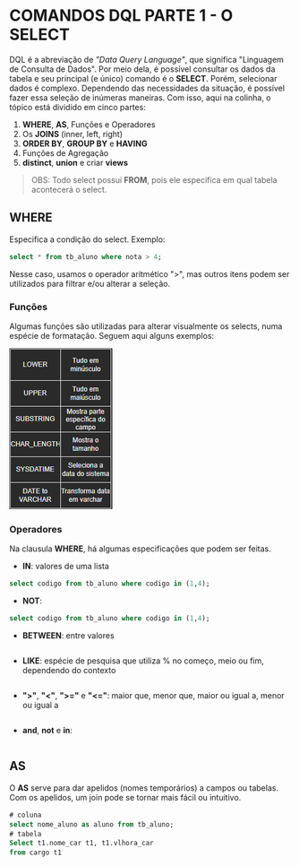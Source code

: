 # COMANDOS DQL PARTE 1 - O SELECT
DQL é a abreviação de *"Data Query Language"*, que significa "Linguagem de Consulta de Dados". Por meio dela, é possível consultar os dados da tabela e seu principal (e único) comando é o **SELECT**. Porém, selecionar dados é complexo. Dependendo das necessidades da situação, é possível fazer essa seleção de inúmeras maneiras. Com isso, aqui na colinha, o tópico está dividido em cinco partes:

1. **WHERE**, **AS**, Funções e Operadores
2. Os **JOINS** (inner, left, right)
3. **ORDER BY**, **GROUP BY** e **HAVING**
4. Funções de Agregação
5. **distinct**, **union** e criar **views**

> OBS: Todo select possui **FROM**, pois ele especifica em qual tabela acontecerá o select. 


## WHERE
Especifica a condição do select. 
Exemplo:
```sql
select * from tb_aluno where nota > 4;
```
Nesse caso, usamos o operador aritmético ">", mas outros itens podem ser utilizados para filtrar e/ou alterar a seleção.

### Funções
Algumas funções são utilizadas para alterar visualmente os selects, numa espécie de formatação. Seguem aqui alguns exemplos:

<img src="./../img/funcoes.png">

### Operadores
Na clausula **WHERE**, há algumas especificações que podem ser feitas.
- **IN**: valores de uma lista
```sql
select codigo from tb_aluno where codigo in (1,4);
```
- **NOT**:
```sql
select codigo from tb_aluno where codigo in (1,4);
```
- **BETWEEN**: entre valores
```sql
```
- **LIKE**: espécie de pesquisa que utiliza % no começo, meio ou fim, dependendo do contexto
```sql
```
- **">"**, **"<"**, **">="** e **"<="**: maior que, menor que, maior ou igual a, menor ou igual a
```sql
```
- **and**, **not** e **in**: 
```sql
```
## AS
O **AS** serve para dar apelidos (nomes temporários) a campos ou tabelas. Com os apelidos, um join pode se tornar mais fácil ou intuitivo. 

```sql
# coluna
select nome_aluno as aluno from tb_aluno; 
# tabela
Select t1.nome_car t1, t1.vlhora_car
from cargo t1

```
